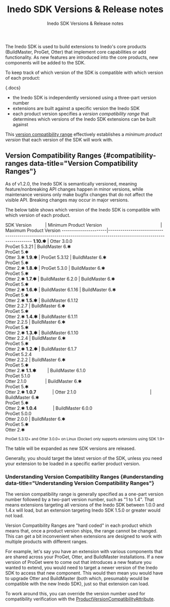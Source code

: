 ﻿---
title: Inedo SDK Versions & Release notes
subtitle: Inedo SDK Versions & Release notes
sequence: 40
keywords: inedo, inedo sdk, versions, release notes
show-headings-in-nav: true
---

The Inedo SDK is used to build extensions to Inedo's core products (BuildMaster, ProGet,  Otter) that implement core capabilities or add functionality. As new features are introduced into the core products, new components will be added to the SDK.

To keep track of which version of the SDK is compatible with which version of each product:

{.docs}
- the Inedo SDK is independently versioned using a three-part version number
- extensions are built against a specific version the Inedo SDK
- each product version specifies a *version compatibility range* that determines which versions of the Inedo SDK extensions can be built against

This [version compatibility range](#compatibility-ranges) effectively establishes a *minimum product version* that each version of the SDK will work with.

## Version Compatibility Ranges {#compatibility-ranges data-title="Version Compatibility Ranges"}

As of v1.2.0, the Inedo SDK is semantically versioned, meaning feature/nonbreaking API changes happen in minor versions, while maintenance versions only make bugfix changes that do not affect the visible API. Breaking changes may occur in major versions.

The below table shows which version of the Inedo SDK is compatible with which version of each product.

SDK Version           | Minimum Product Version                                               | Maximum Product Version
----------------------|----------------------------------------------------------------------------------------------------------------------
**1.10.✱**           | Otter 3.0.0<br/>ProGet 5.3.21                                         | BuildMaster 6.✱<br/>ProGet 5.✱<br/>Otter 3.✱
**1.9.✱**            | ProGet 5.3.12                                                         | BuildMaster 6.✱<br/>ProGet 5.✱<br/>Otter 2.✱
**1.8.✱**            | ProGet 5.3.0                                                          | BuildMaster 6.✱<br/>ProGet 5.✱<br/>Otter 2.✱
**1.7.✱**            | BuildMaster 6.2.0                                                     | BuildMaster 6.✱<br/>ProGet 5.✱<br/>Otter 2.✱
**1.6.✱**            | BuildMaster 6.1.16                                                    | BuildMaster 6.✱<br/>ProGet 5.✱<br/>Otter 2.✱
**1.5.✱**            | BuildMaster 6.1.12<br/>Otter 2.2.7                                    | BuildMaster 6.✱<br/>ProGet 5.✱<br/>Otter 2.✱
**1.4.✱**            | BuildMaster 6.1.11<br/>Otter 2.2.5                                    | BuildMaster 6.✱<br/>ProGet 5.✱<br/>Otter 2.✱
**1.3.✱**            | BuildMaster 6.1.10<br/>Otter 2.2.4                                    | BuildMaster 6.✱<br/>ProGet 5.✱<br/>Otter 2.✱
**1.2.✱**            | BuildMaster 6.1.7<br/>ProGet 5.2.4<br/>Otter 2.2.2                    | BuildMaster 6.✱<br/>ProGet 5.✱<br/>Otter 2.✱
**1.1.✱**            | BuildMaster 6.1.0<br/>ProGet 5.1.0<br/>Otter 2.1.0                    | BuildMaster 6.✱<br/>ProGet 5.✱<br/>Otter 2.✱
**1.0.7**             | Otter 2.1.0                                                           | BuildMaster 6.✱<br/>ProGet 5.✱<br/>Otter 2.✱
**1.0.4**             | BuildMaster 6.0.0<br/>ProGet 5.0.0<br/>Otter 2.0.0                    | BuildMaster 6.✱<br/>ProGet 5.✱<br/>Otter 2.✱

<sup>ProGet 5.3.12+ and Otter 3.0.0+ on Linux (Docker) only supports extensions using SDK 1.9+</sup>

The table will be expanded as new SDK versions are released.

Generally, you should target the latest version of the SDK, unless you need your extension to be loaded in a specific earlier product version.

### Understanding Version Compatibility Ranges {#understanding data-title="Understanding Version Compatibility Ranges"}

The version compatibility range is generally specified as a one-part version number followed by a two-part version number, such as "1 to 1.4".  That means extensions targeting all versions of the Inedo SDK between 1.0.0 and 1.4.x will load, but an extension targeting Inedo SDK 1.5.0 or greater would not load.

Version Compatibility Ranges are "hard coded" in each product which means that, once a product version ships, the range cannot be changed. This can get a bit inconvenient when extensions are designed to work with multiple products with different ranges.

For example, let's say you have an extension with various components that are shared across your ProGet, Otter, and BuildMaster installations. If a new version of ProGet were to come out that introduces a new feature you wanted to extend, you would need to target a newer version of the Inedo SDK to access that new component. This would then mean you would have to upgrade Otter and BuildMaster (both which, presumably would be compatible with the new Inedo SDK), just so that extension can load.

To work around this, you can override the version number used for compatibility verification with the [ProductVersionCompatibilityAttribute](https://inedo.com/support/sdk-reference/inedosdk/Inedo.Extensibility/ProductVersionCompatibilityAttribute).   
